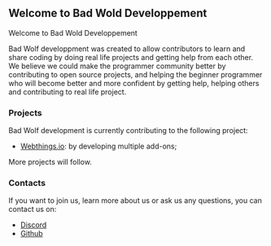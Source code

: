## Welcome to Bad Wold Developpement

Welcome to Bad Wold Developpement  
  
Bad Wolf developpment was created to allow contributors to learn and share coding by doing real life projects and getting help from each other. We believe we could make the programmer community better by contributing to open source projects, and helping the beginner programmer who will become better and more confident by getting help, helping others and contributing to real life project.

### Projects

Bad Wolf development is currently contributing to the following project:

- [Webthings.io](https://webthings.io/): by developing multiple add-ons;

More projects will follow.

### Contacts

If you want to join us, learn more about us or ask us any questions, you can contact us on:
- [Discord](https://discord.com/channels/945005636234641459/945006060698222662)
- [Github](https://github.com/Bad-Wolf-developpement)
